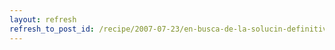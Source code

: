 ```yaml
---
layout: refresh
refresh_to_post_id: /recipe/2007-07-23/en-busca-de-la-solucin-definitiva-para-la-autenticacin.html
---
```

